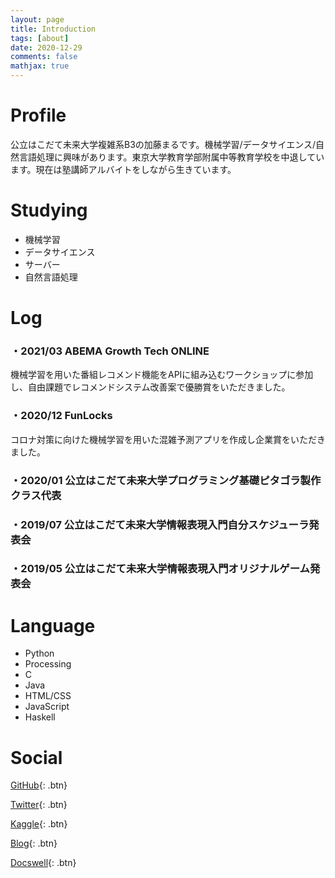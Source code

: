 ```yaml
---
layout: page
title: Introduction
tags: [about]
date: 2020-12-29
comments: false
mathjax: true
---
```


# Profile
公立はこだて未来大学複雑系B3の加藤まるです。機械学習/データサイエンス/自然言語処理に興味があります。東京大学教育学部附属中等教育学校を中退しています。現在は塾講師アルバイトをしながら生きています。

# Studying
+ 機械学習
+ データサイエンス
+ サーバー
+ 自然言語処理

# Log
### ・2021/03 ABEMA Growth Tech ONLINE
機械学習を用いた番組レコメンド機能をAPIに組み込むワークショップに参加し、自由課題でレコメンドシステム改善案で優勝賞をいただきました。
### ・2020/12 FunLocks 
コロナ対策に向けた機械学習を用いた混雑予測アプリを作成し企業賞をいただきました。
### ・2020/01 公立はこだて未来大学プログラミング基礎ピタゴラ製作クラス代表
### ・2019/07 公立はこだて未来大学情報表現入門自分スケジューラ発表会
### ・2019/05 公立はこだて未来大学情報表現入門オリジナルゲーム発表会

# Language
+ Python
+ Processing
+ C
+ Java
+ HTML/CSS
+ JavaScript
+ Haskell

# Social
[GitHub](https://github.com/marbou090){: .btn}

[Twitter](https://twitter.com/mr__py){: .btn}

[Kaggle](https://www.kaggle.com/mrboupp){: .btn}

[Blog](https://marbou090.github.io/MyBlog/){: .btn}

[Docswell](https://www.docswell.com/user/marbou090){: .btn}
